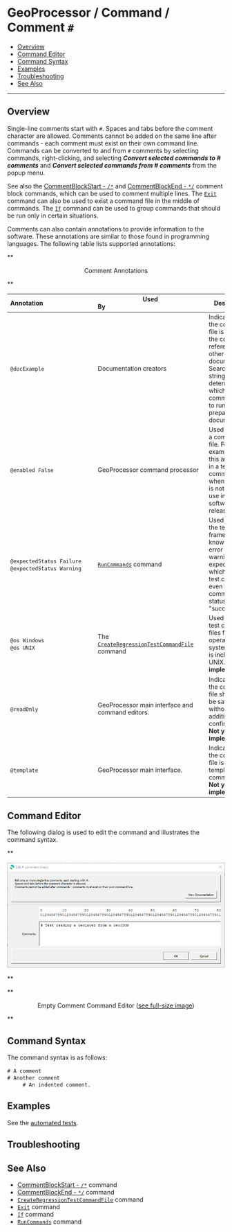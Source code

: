 # GeoProcessor / Command / Comment `#` #

*   [Overview](#overview)
*   [Command Editor](#command-editor)
*   [Command Syntax](#command-syntax)
*   [Examples](#examples)
*   [Troubleshooting](#troubleshooting)
*   [See Also](#see-also)

-------------------------

## Overview ##

Single-line comments start with `#`.
Spaces and tabs before the comment character are allowed.
Comments cannot be added on the same line after commands - each comment must exist on their own command line.
Commands can be converted to and from `#` comments by selecting commands, right-clicking, and selecting
***Convert selected commands to # comments*** and ***Convert selected commands from # comments*** from the popup menu.

See also the 
[CommentBlockStart - `/*`](../CommentBlockStart/CommentBlockStart.md) and
[CommentBlockEnd - `*/`](../CommentBlockEnd/CommentBlockEnd.md) comment block commands,
which can be used to comment multiple lines.
The [`Exit`](../Exit/Exit.md) command can also be used to exist a command file in the middle of commands.
The [`If`](../If/If.md) command can be used to group commands that should be run only in certain situations.

Comments can also contain annotations to provide information to the software.
These annotations are similar to those found in programming languages.
The following table lists supported annotations:

**<p style="text-align: center;">
Comment Annotations
</p>**

| **Annotation**&nbsp;&nbsp;&nbsp;&nbsp;&nbsp;&nbsp;&nbsp;&nbsp;&nbsp;&nbsp;&nbsp;&nbsp;&nbsp;&nbsp;&nbsp;&nbsp;&nbsp;&nbsp;&nbsp;&nbsp;&nbsp;&nbsp;&nbsp;&nbsp;&nbsp;&nbsp;&nbsp;&nbsp;&nbsp;&nbsp; | **Used By**&nbsp;&nbsp;&nbsp;&nbsp;&nbsp;&nbsp;&nbsp;&nbsp;&nbsp;&nbsp;&nbsp;&nbsp;&nbsp;&nbsp;&nbsp;&nbsp;&nbsp;&nbsp;&nbsp;&nbsp;&nbsp;&nbsp;&nbsp;&nbsp;&nbsp;&nbsp;&nbsp;&nbsp;&nbsp;&nbsp;&nbsp;&nbsp;&nbsp;&nbsp;&nbsp;&nbsp;&nbsp;&nbsp;&nbsp;&nbsp;&nbsp;&nbsp;&nbsp;&nbsp;&nbsp;&nbsp;&nbsp;&nbsp;&nbsp;&nbsp;&nbsp;&nbsp;&nbsp;&nbsp;&nbsp;&nbsp;&nbsp;&nbsp;&nbsp;&nbsp; | **Description** |
| -- | -- | -- |
| `@docExample` | Documentation creators | Indicates that the command file is used in the command reference or other documentation.  Search for the string to determine which test command file to run when preparing the documentation. |
| `@enabled False` | GeoProcessor command processor | Used to disable a command file.  For example, use this annotation in a test command file when the test is not ready to use in full software release. |
| `@expectedStatus Failure`<br>`@expectedStatus Warning` | [`RunCommands`](../RunCommands/RunCommands.md) command | Used to help the test framework know if an error or warning is expected, in which case a test can pass even if the command status is not "success". |
| `@os Windows`<br>`@os UNIX` | The [`CreateRegressionTestCommandFile`](../CreateRegressionTestCommandFile/CreateRegressionTestCommandFile.md) command | Used to filter test command files for the operating system.  Linux is included in UNIX. **Not yet implemented.** |
| `@readOnly` | GeoProcessor main interface and command editors. | Indicate that the command file should not be saved, without additional confirmation.  **Not yet implemented.** |
| `@template` | GeoProcessor main interface. | Indicate that the command file is a template command file.  **Not yet implemented.** |

## Command Editor ##

The following dialog is used to edit the command and illustrates the command syntax.

**<p style="text-align: center;">
![Comment](Comment.png)
</p>**

**<p style="text-align: center;">
Empty Comment Command Editor (<a href="../Comment.png">see full-size image</a>)
</p>**

## Command Syntax ##

The command syntax is as follows:

```text
# A comment
# Another comment
     # An indented comment.
```

## Examples ##

See the [automated tests](https://github.com/OpenWaterFoundation/owf-app-geoprocessor-python-test/tree/main/test/commands/Comment).

## Troubleshooting ##

## See Also ##

*   [CommentBlockStart - `/*`](../CommentBlockStart/CommentBlockStart.md) command
*   [CommentBlockEnd - `*/`](../CommentBlockEnd/CommentBlockEnd.md) command
*   [`CreateRegressionTestCommandFile`](../CreateRegressionTestCommandFile/CreateRegressionTestCommandFile.md) command
*   [`Exit`](../Exit/Exit.md) command
*   [`If`](../If/If.md) command
*   [`RunCommands`](../RunCommands/RunCommands.md) command
